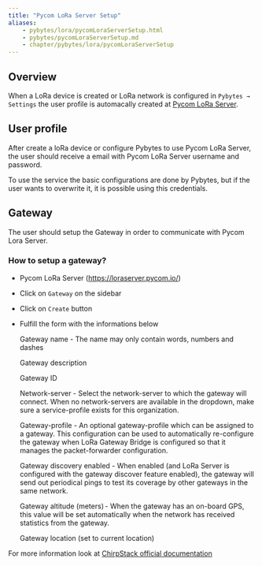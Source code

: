 ```yaml
---
title: "Pycom LoRa Server Setup"
aliases:
    - pybytes/lora/pycomLoraServerSetup.html
    - pybytes/pycomLoraServerSetup.md
    - chapter/pybytes/lora/pycomLoraServerSetup
---
```


## Overview

When a LoRa device is created or LoRa network is configured in ```Pybytes → Settings``` the user profile is automacally created at [Pycom LoRa Server](https://loraserver.pycom.io/).

## User profile

After create a loRa device or configure Pybytes to use Pycom LoRa Server, the user should receive a email with Pycom LoRa Server username and password.

To use the service the basic configurations are done by Pybytes, but if the user wants to overwrite it, it is possible using this credentials.

## Gateway

The user should setup the Gateway in order to communicate with Pycom Lora Server.

### How to setup a gateway?

* Pycom LoRa Server (https://loraserver.pycom.io/)

* Click on `Gateway` on the sidebar

* Click on `Create` button

* Fulfill the form with the informations below

    Gateway name - The name may only contain words, numbers and dashes

    Gateway description 

    Gateway ID

    Network-server - Select the network-server to which the gateway will connect. When no network-servers are available in the dropdown, make sure a service-profile exists for this organization.

    Gateway-profile - An optional gateway-profile which can be assigned to a gateway. This configuration can be used to automatically re-configure the gateway when LoRa Gateway Bridge is configured so that it manages the packet-forwarder configuration.

    Gateway discovery enabled - When enabled (and LoRa Server is configured with the gateway discover feature enabled), the gateway will send out periodical pings to test its coverage by other gateways in the same network.

    Gateway altitude (meters) - When the gateway has an on-board GPS, this value will be set automatically when the network has received statistics from the gateway.

    Gateway location (set to current location)

For more information look at [ChirpStack official documentation](https://www.chirpstack.io/guides/first-gateway-device/#add-a-lora-sup-reg-sup-gateway)    
